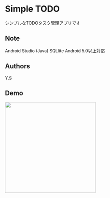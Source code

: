 # Simple TODO

シンプルなTODOタスク管理アプリです

## Note

Android Studio (Java)
SQLIite 
Android 5.0以上対応

## Authors

Y.S

## Demo

<img src="https://github.com/WTShimizu/todo-shimizu/blob/main/Android-Emulator-Pixel_2_API_29_5554-2021-04-14-19-13-12.gif" width="300px"></video>
